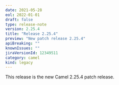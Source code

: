 ```yaml
---
date: 2021-05-28
eol: 2022-01-01
draft: false
type: release-note
version: 2.25.4
title: "Release 2.25.4"
preview: "New patch release 2.25.4"
apiBreaking: ""
knownIssues: ""
jiraVersionId: 12349511
category: camel
kind: legacy
---
```


This release is the new Camel 2.25.4 patch release.
